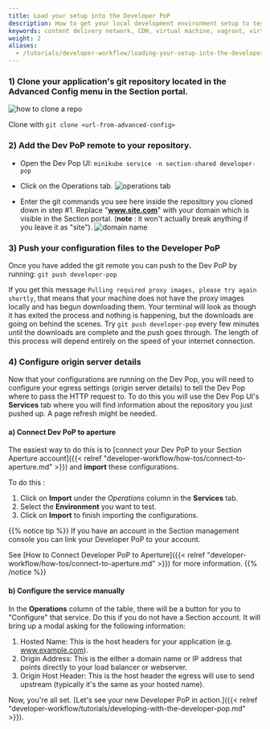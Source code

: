 ```yaml
---
title: Load your setup into the Developer PoP
description: How to get your local development environment setup to test Section CDN on your local machine.
keywords: content delivery network, CDN, virtual machine, vagrant, virtualbox, git, cli, local development, local machine, staging environment, developer pop
weight: 2
aliases:
  - /tutorials/developer-workflow/loading-your-setup-into-the-developer-pop/
---
```


<!-- Run `minikube service -n section-shared developer-pop`. Your browser will open when the endpoint for the service becomes ready. -->

### 1) Clone your application's git repository located in the **Advanced Config** menu in the Section portal.
  ![how to clone a repo](/docs/images/screenshots/dev-pop/how-to-clone-repo.png)

  Clone with `git clone <url-from-advanced-config>`

### 2) Add the Dev PoP remote to your repository.
  * Open the Dev Pop UI: `minikube service -n section-shared developer-pop`

  * Click on the Operations tab.
  ![operations tab](/docs/images/screenshots/dev-pop/operations-tab.png)

  * Enter the git commands you see here inside the repository you cloned down in step #1. Replace "**www.site.com**" with your domain which is visible in the Section portal. (**note** : it won't actually break anything if you leave it as "site").
  ![domain name](/docs/images/screenshots/dev-pop/domain-name.png)

### 3) Push your configuration files to the Developer PoP
  Once you have added the git remote you can push to the Dev PoP by running: `git push developer-pop`

  If you get this message `Pulling required proxy images, please try again shortly`, that means that your machine does not have the proxy images locally and has begun downloading them. Your terminal will look as though it has exited the process and nothing is happening, but the downloads are going on behind the scenes. Try `git push developer-pop` every few minutes until the downloads are complete and the push goes through. The length of this process will depend entirely on the speed of your internet connection.

### 4) Configure origin server details
Now that your configurations are running on the Dev Pop, you will need to configure your egress settings (origin server details) to tell the Dev Pop where to pass the HTTP request to. To do this you will use the Dev Pop UI's **Services** tab where you will find information about the repository you just pushed up. A page refresh might be needed.

#### a) Connect Dev PoP to aperture
 The easiest way to do this is to [connect your Dev PoP to your Section Aperture account]({{< relref "developer-workflow/how-tos/connect-to-aperture.md" >}}) and **import** these configurations.

To do this :

1. Click on **Import** under the *Operations* column in the **Services** tab.
2. Select the **Environment** you want to test.
3. Click on **Import** to finish importing the configurations.

{{% notice tip %}}
If you have an account in the Section management console you can link your Developer PoP to your account.

See [How to Connect Developer PoP to Aperture]({{< relref "developer-workflow/how-tos/connect-to-aperture.md" >}}) for more information.
{{% /notice %}}

#### b) Configure the service manually
In the **Operations** column of the table, there will be a button for you to "Configure" that service. Do this if you do not have a Section account. It will bring up a modal asking for the following information:

1. Hosted Name: This is the host headers for your application (e.g. www.example.com).
2. Origin Address: This is the either a domain name or IP address that points directly to your load balancer or webserver.
3. Origin Host Header: This is the host header the egress will use to send upstream (typically it's the same as your hosted name).


Now, you're all set. [Let's see your new Developer PoP in action.]({{< relref "developer-workflow/tutorials/developing-with-the-developer-pop.md" >}}).

  [git]: http://git-scm.com/
  [Vagrant]: http://docs.vagrantup.com/v2/installation/
  [Minikube]: https://github.com/kubernetes/minikube/releases/tag/v0.21.0
  [VirtualBox]: http://www.virtualbox.org/
